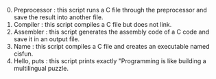 0. Preprocessor : this script runs a C file through the preprocessor and save the result into another file.
1. Compiler : this script compiles a C file but does not link.
2. Assembler : this script generates the assembly code of a C code and save it in an output file.
3. Name : this script compiles a C file and creates an executable named cisfun.
4. Hello, puts : this script prints exactly "Programming is like building a multilingual puzzle.
